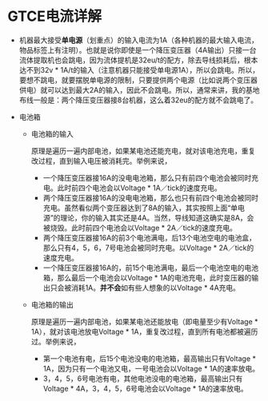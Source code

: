 # GTCE电流详解

* 机器最大接受**单电源**（划重点）的输入电流为1A（各种机器的最大输入电流，物品标签上有注明）。也就是说你即使是一个降压变压器（4A输出）只接一台流体提取机也会跳电，因为流体提机是32eu/t的配方，除去导线损耗后，根本达不到32v * 1A/t的输入（注意机器只能接受单电源1A），所以会跳电。所以，要想不跳电，就要摆脱单电源的限制，只要提供两个电源（比如说两个变压器供电）就可以达到最大2A的输入，因此不会跳电。所以，通常来讲，我的基地布线一般是：两个降压变压器接8台机器，这么着32eu的配方就不会跳电了。

* 电池箱

  * 电池箱的输入

    原理是遍历一遍内部电池，如果某电池还能充电，就对该电池充电，重复改过程，直到输入电压被消耗完。举例来说，

    * 一个降压变压器接16A的没电电池箱，那么只有前四个电池会被同时充电。此时前四个电池会以Voltage * 1A／tick的速度充电。
    * 两个降压变压器接16A的没电电池箱，那么也只有前四个电池会被同时充电。虽然看似两个变压器达到了8A的输入，其实按照上面“单电源”的理论，你的输入其实还是4A。当然，导线知道这确实是8A，会被烧毁。此时前四个电池会以Voltage * 2A／tick的速度充电。
    * 两个降压变压器接16A的前3个电池满电，后13个电池空电的电池盒，那么只有4，5，6，7号电池会被同时充电。以Voltage * 2A／tick的速度充电。
    * 一个降压变压器接16A的，前15个电池满电，最后一个电池空电的电池箱，那么最后一个电池会以Voltage * 1A的电池充电，此时变压器的输出只会被消耗1A。**并不会**如有些人想象的以Voltage * 4A充电。

  * 电池箱的输出

    原理是遍历一遍内部电池，如果某电池还能放电（即电量至少有Voltage * 1A），就对该电池放电Voltage * 1A，重复改过程，直到所有电池都被遍历过。举例来说，

    * 第一个电池有电，后15个电池没电的电池箱，最高输出只有Voltage * 1A，因为只有一个电池又电，一号电池会以Voltage * 1A的速率放电。
    * 3，4，5，6号电池有电，其他电池没电的电池箱，最高输出只有Voltage * 4A，3，4，5，6号电池会以Voltage * 1A的速率放电。